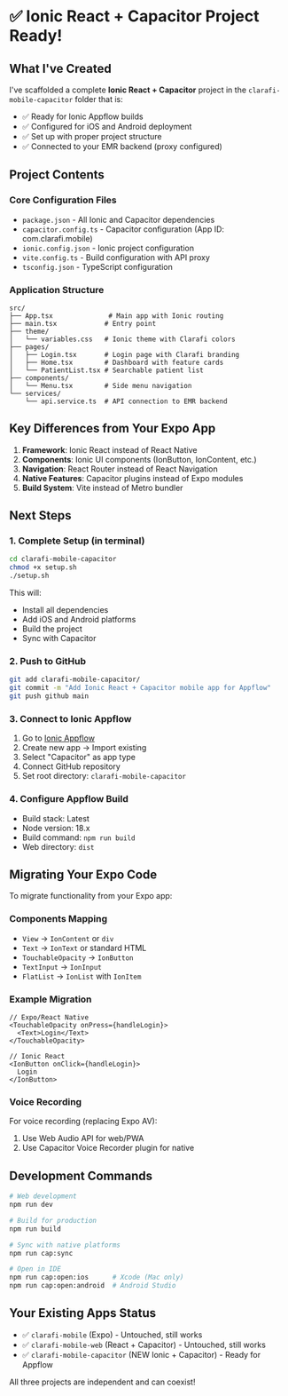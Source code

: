 # ✅ Ionic React + Capacitor Project Ready!

## What I've Created

I've scaffolded a complete **Ionic React + Capacitor** project in the `clarafi-mobile-capacitor` folder that is:
- ✅ Ready for Ionic Appflow builds
- ✅ Configured for iOS and Android deployment
- ✅ Set up with proper project structure
- ✅ Connected to your EMR backend (proxy configured)

## Project Contents

### Core Configuration Files
- `package.json` - All Ionic and Capacitor dependencies
- `capacitor.config.ts` - Capacitor configuration (App ID: com.clarafi.mobile)
- `ionic.config.json` - Ionic project configuration
- `vite.config.ts` - Build configuration with API proxy
- `tsconfig.json` - TypeScript configuration

### Application Structure
```
src/
├── App.tsx              # Main app with Ionic routing
├── main.tsx            # Entry point
├── theme/
│   └── variables.css   # Ionic theme with Clarafi colors
├── pages/
│   ├── Login.tsx       # Login page with Clarafi branding
│   ├── Home.tsx        # Dashboard with feature cards
│   └── PatientList.tsx # Searchable patient list
├── components/
│   └── Menu.tsx        # Side menu navigation
└── services/
    └── api.service.ts  # API connection to EMR backend
```

## Key Differences from Your Expo App

1. **Framework**: Ionic React instead of React Native
2. **Components**: Ionic UI components (IonButton, IonContent, etc.)
3. **Navigation**: React Router instead of React Navigation
4. **Native Features**: Capacitor plugins instead of Expo modules
5. **Build System**: Vite instead of Metro bundler

## Next Steps

### 1. Complete Setup (in terminal)
```bash
cd clarafi-mobile-capacitor
chmod +x setup.sh
./setup.sh
```

This will:
- Install all dependencies
- Add iOS and Android platforms
- Build the project
- Sync with Capacitor

### 2. Push to GitHub
```bash
git add clarafi-mobile-capacitor/
git commit -m "Add Ionic React + Capacitor mobile app for Appflow"
git push github main
```

### 3. Connect to Ionic Appflow
1. Go to [Ionic Appflow](https://dashboard.ionicframework.com/)
2. Create new app → Import existing
3. Select "Capacitor" as app type
4. Connect GitHub repository
5. Set root directory: `clarafi-mobile-capacitor`

### 4. Configure Appflow Build
- Build stack: Latest
- Node version: 18.x
- Build command: `npm run build`
- Web directory: `dist`

## Migrating Your Expo Code

To migrate functionality from your Expo app:

### Components Mapping
- `View` → `IonContent` or `div`
- `Text` → `IonText` or standard HTML
- `TouchableOpacity` → `IonButton`
- `TextInput` → `IonInput`
- `FlatList` → `IonList` with `IonItem`

### Example Migration
```tsx
// Expo/React Native
<TouchableOpacity onPress={handleLogin}>
  <Text>Login</Text>
</TouchableOpacity>

// Ionic React
<IonButton onClick={handleLogin}>
  Login
</IonButton>
```

### Voice Recording
For voice recording (replacing Expo AV):
1. Use Web Audio API for web/PWA
2. Use Capacitor Voice Recorder plugin for native

## Development Commands

```bash
# Web development
npm run dev

# Build for production
npm run build

# Sync with native platforms
npm run cap:sync

# Open in IDE
npm run cap:open:ios      # Xcode (Mac only)
npm run cap:open:android  # Android Studio
```

## Your Existing Apps Status

- ✅ `clarafi-mobile` (Expo) - Untouched, still works
- ✅ `clarafi-mobile-web` (React + Capacitor) - Untouched, still works
- ✅ `clarafi-mobile-capacitor` (NEW Ionic + Capacitor) - Ready for Appflow

All three projects are independent and can coexist!